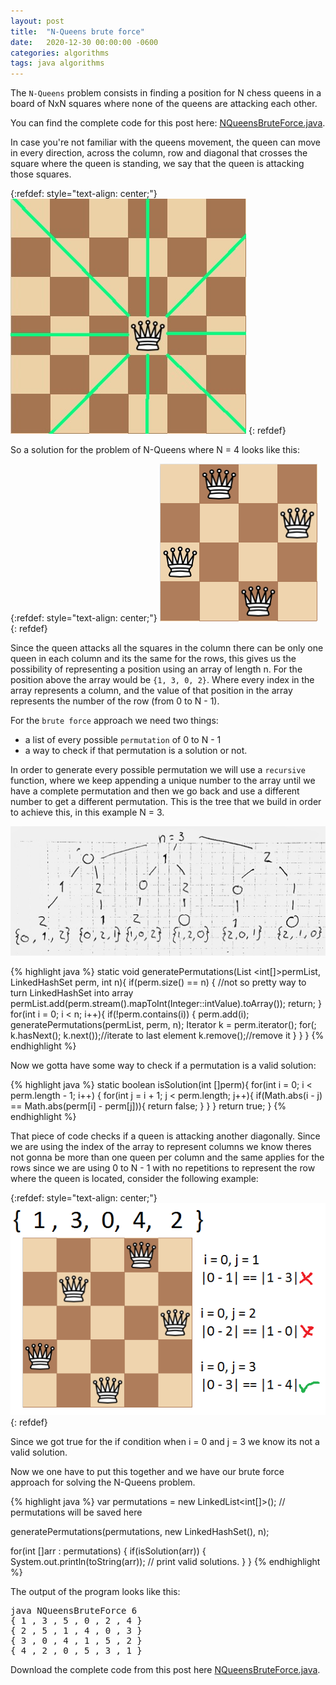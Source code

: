 ```yaml
---
layout: post
title:  "N-Queens brute force"
date:   2020-12-30 00:00:00 -0600
categories: algorithms
tags: java algorithms
---
```

The `N-Queens` problem consists in finding a position for N chess queens in a board of NxN squares where none of the queens are attacking each other.

You can find the complete code for this post here: [NQueensBruteForce.java][NQueensBruteForce.java].

In case you're not familiar with the queens movement, the queen can move in every direction, across the column, row and diagonal that crosses the square where the queen is standing, we say that the queen is attacking those squares.

{:refdef: style="text-align: center;"}
![Queens movement](/assets/images/n-queens-brute-force/queen_movement.jpg)
{: refdef}

So a solution for the problem of N-Queens where N = 4 looks like this:

{:refdef: style="text-align: center;"}
![Solution example](/assets/images/n-queens-brute-force/successful_example.png)
{: refdef}

Since the queen attacks all the squares in the column there can be only one queen in each column and its the same for the rows, this gives us the possibility of representing a position using an array of length n. For the position above the array would be `{1, 3, 0, 2}`. Where every index in the array represents a column, and the value of that position in the array represents the number of the row (from 0 to N - 1).

For the `brute force` approach we need two things:

- a list of every possible `permutation` of 0 to N - 1
- a way to check if that permutation is a solution or not.

In order to generate every possible permutation we will use a `recursive` function, where we keep appending a unique number to the array until we have a complete permutation and then we go back and use a different number to get a different permutation. This is the tree that we build in order to achieve this, in this example N = 3.

![generatePermutations](/assets/images/n-queens-brute-force/permutations.jpg)


{% highlight java %}
static void generatePermutations(List <int[]>permList, LinkedHashSet<Integer> perm, int n){
    if(perm.size() == n) {
        //not so pretty way to turn LinkedHashSet into array
        permList.add(perm.stream().mapToInt(Integer::intValue).toArray());
        return;
    }
    for(int i = 0; i < n; i++){
        if(!perm.contains(i)) {
            perm.add(i);
            generatePermutations(permList, perm, n);
            Iterator<Integer> k = perm.iterator();
            for(; k.hasNext(); k.next());//iterate to last element
            k.remove();//remove it
        }
    }
}
{% endhighlight %}

Now we gotta have some way to check if a permutation is a valid solution:

{% highlight java %}
static boolean isSolution(int []perm){
    for(int i = 0; i < perm.length - 1; i++) {
        for(int j = i + 1; j < perm.length; j++){
            if(Math.abs(i - j) == Math.abs(perm[i] - perm[j])){
                return false;
            }
        }
    }
    return true;
}
{% endhighlight %}

That piece of code checks if a queen is attacking another diagonally. Since we are using the index of the array to represent columns we know theres not gonna be more than one queen per column and the same applies for the rows since we are using 0 to N - 1 with no repetitions to represent the row where the queen is located, consider the following example:

{:refdef: style="text-align: center;"}
![isSolution](/assets/images/n-queens-brute-force/is_solution_test.png)
{: refdef}

Since we got true for the if condition when i = 0 and j = 3 we know its not a valid solution.

Now we one have to put this together and we have our brute force approach for solving the N-Queens problem.

{% highlight java %}
var permutations = new LinkedList<int[]>(); // permutations will be saved here

generatePermutations(permutations, new LinkedHashSet<Integer>(), n);

for(int []arr : permutations) {
    if(isSolution(arr)) {
        System.out.println(toString(arr)); // print valid solutions.
    }
}
{% endhighlight %}

The output of the program looks like this:

<pre>
java NQueensBruteForce 6
{ 1 , 3 , 5 , 0 , 2 , 4 }
{ 2 , 5 , 1 , 4 , 0 , 3 }
{ 3 , 0 , 4 , 1 , 5 , 2 }
{ 4 , 2 , 0 , 5 , 3 , 1 }
</pre>

Download the complete code from this post here [NQueensBruteForce.java][NQueensBruteForce.java].





[NQueensBruteForce.java]: https://github.com/jsedano/examples/blob/main/java-snippets/NQueensBruteForce.java
[docker-macos]: https://www.robinwieruch.de/docker-macos
[localstack-java-utils]: https://github.com/localstack/localstack-java-utils
